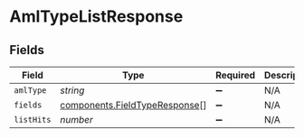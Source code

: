 # AmlTypeListResponse


## Fields

| Field                                                                          | Type                                                                           | Required                                                                       | Description                                                                    |
| ------------------------------------------------------------------------------ | ------------------------------------------------------------------------------ | ------------------------------------------------------------------------------ | ------------------------------------------------------------------------------ |
| `amlType`                                                                      | *string*                                                                       | :heavy_minus_sign:                                                             | N/A                                                                            |
| `fields`                                                                       | [components.FieldTypeResponse](../../models/components/fieldtyperesponse.md)[] | :heavy_minus_sign:                                                             | N/A                                                                            |
| `listHits`                                                                     | *number*                                                                       | :heavy_minus_sign:                                                             | N/A                                                                            |